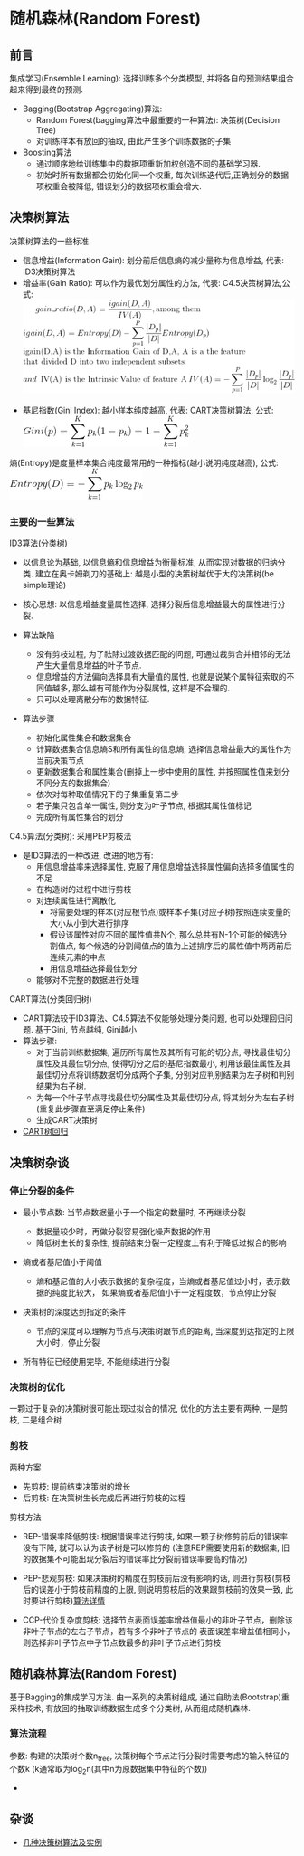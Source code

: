 # 随机森林(Random Forest)

## 前言
集成学习(Ensemble Learning): 选择训练多个分类模型, 并将各自的预测结果组合起来得到最终的预测.
- Bagging(Bootstrap Aggregating)算法: 
    - Random Forest(bagging算法中最重要的一种算法): 决策树(Decision Tree)
    - 对训练样本有放回的抽取, 由此产生多个训练数据的子集
- Boosting算法
    - 通过顺序地给训练集中的数据项重新加权创造不同的基础学习器.
    - 初始时所有数据都会初始化同一个权重, 每次训练迭代后,正确划分的数据项权重会被降低, 错误划分的数据项权重会增大.

## 决策树算法
决策树算法的一些标准
- 信息增益(Information Gain): 划分前后信息熵的减少量称为信息增益, 代表: ID3决策树算法
- 增益率(Gain Ratio): 可以作为最优划分属性的方法, 代表: C4.5决策树算法,公式:
<br><center>![](../MularGif/Part1-Classification/Chapter5Gif/GainRatio.gif)</center></br>
- 基尼指数(Gini Index): 越小样本纯度越高, 代表: CART决策树算法, 公式: ![](../MularGif/Part1-Classification/Chapter5Gif/Gini.gif)

熵(Entropy)是度量样本集合纯度最常用的一种指标(越小说明纯度越高), 公式: ![](../MularGif/Part1-Classification/Chapter5Gif/Entropy.gif)

### 主要的一些算法
ID3算法(分类树)
- 以信息论为基础, 以信息熵和信息增益为衡量标准, 从而实现对数据的归纳分类. 
    建立在奥卡姆剃刀的基础上: 越是小型的决策树越优于大的决策树(be simple理论)
    
- 核心思想: 以信息增益度量属性选择, 选择分裂后信息增益最大的属性进行分裂.

- 算法缺陷
    - 没有剪枝过程, 为了祛除过渡数据匹配的问题, 可通过裁剪合并相邻的无法产生大量信息增益的叶子节点.
    - 信息增益的方法偏向选择具有大量值的属性, 也就是说某个属特征索取的不同值越多, 
    那么越有可能作为分裂属性, 这样是不合理的.
    - 只可以处理离散分布的数据特征.

- 算法步骤
    - 初始化属性集合和数据集合
    - 计算数据集合信息熵S和所有属性的信息熵, 选择信息增益最大的属性作为当前决策节点
    - 更新数据集合和属性集合(删掉上一步中使用的属性, 并按照属性值来划分不同分支的数据集合)
    - 依次对每种取值情况下的子集重复第二步
    - 若子集只包含单一属性, 则分支为叶子节点, 根据其属性值标记
    - 完成所有属性集合的划分

C4.5算法(分类树): 采用PEP剪枝法
- 是ID3算法的一种改进, 改进的地方有:
    - 用信息增益率来选择属性, 克服了用信息增益选择属性偏向选择多值属性的不足
    - 在构造树的过程中进行剪枝
    - 对连续属性进行离散化
        - 将需要处理的样本(对应根节点)或样本子集(对应子树)按照连续变量的大小从小到大进行排序
        - 假设该属性对应不同的属性值共N个, 那么总共有N-1个可能的候选分割值点, 
        每个候选的分割阈值点的值为上述排序后的属性值中两两前后连续元素的中点
        - 用信息增益选择最佳划分
    - 能够对不完整的数据进行处理
    
CART算法(分类回归树)
- CART算法较于ID3算法、C4.5算法不仅能够处理分类问题, 也可以处理回归问题. 
基于Gini, 节点越纯, Gini越小
- 算法步骤:
    - 对于当前训练数据集, 遍历所有属性及其所有可能的切分点, 寻找最佳切分属性及其最佳切分点, 使得切分之后的基尼指数最小,
    利用该最佳属性及其最佳切分点将训练数据切分成两个子集, 分别对应判别结果为左子树和判别结果为右子树.
    - 为每一个叶子节点寻找最佳切分属性及其最佳切分点, 将其划分为左右子树(重复此步骤直至满足停止条件)
    - 生成CART决策树
- [CART树回归](../Part2-Regression/Chapter9-CART-Regression.md)

## 决策树杂谈

###  停止分裂的条件
- 最小节点数: 当节点数据量小于一个指定的数量时, 不再继续分裂
    - 数据量较少时，再做分裂容易强化噪声数据的作用
    - 降低树生长的复杂性, 提前结束分裂一定程度上有利于降低过拟合的影响

- 熵或者基尼值小于阈值
    - 熵和基尼值的大小表示数据的复杂程度，当熵或者基尼值过小时，表示数据的纯度比较大，
    如果熵或者基尼值小于一定程度数，节点停止分裂
    
- 决策树的深度达到指定的条件
    - 节点的深度可以理解为节点与决策树跟节点的距离, 当深度到达指定的上限大小时，停止分裂

- 所有特征已经使用完毕, 不能继续进行分裂

### 决策树的优化
一颗过于复杂的决策树很可能出现过拟合的情况, 优化的方法主要有两种, 一是剪枝, 二是组合树

### 剪枝
两种方案
- 先剪枝: 提前结束决策树的增长
- 后剪枝: 在决策树生长完成后再进行剪枝的过程

剪枝方法
- REP-错误率降低剪枝: 根据错误率进行剪枝, 如果一颗子树修剪前后的错误率没有下降, 就可以认为该子树是可以修剪的
(注意REP需要使用新的数据集, 旧的数据集不可能出现分裂后的错误率比分裂前错误率要高的情况)

- PEP-悲观剪枝: 如果决策树的精度在剪枝前后没有影响的话, 则进行剪枝(剪枝后的误差小于剪枝前精度的上限, 
则说明剪枝后的效果跟剪枝前的效果一致, 此时要进行剪枝)[算法详情](http://www.cnblogs.com/yonghao/p/5064996.html)

- CCP-代价复杂度剪枝: 选择节点表面误差率增益值最小的非叶子节点，删除该非叶子节点的左右子节点，若有多个非叶子节点的
表面误差率增益值相同小，则选择非叶子节点中子节点数最多的非叶子节点进行剪枝


## 随机森林算法(Random Forest)
基于Bagging的集成学习方法. 由一系列的决策树组成, 通过自助法(Bootstrap)重采样技术, 有放回的抽取训练数据生成多个分类树, 
从而组成随机森林.

### 算法流程
参数: 构建的决策树个数n<sub>tree</sub>, 决策树每个节点进行分裂时需要考虑的输入特征的个数k
(k通常取为log<sub>2</sub>n(其中n为原数据集中特征的个数))

- 

## 杂谈
- [几种决策树算法及实例](http://www.cnblogs.com/yonghao/p/5122703.html)